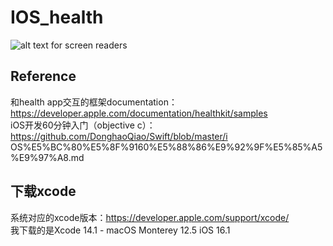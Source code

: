 # IOS_health

![alt text for screen readers](/path/to/image.png "Text to show on mouseover")  

## Reference
和health app交互的框架documentation：https://developer.apple.com/documentation/healthkit/samples  
iOS开发60分钟入门（objective c）：https://github.com/DonghaoQiao/Swift/blob/master/i OS%E5%BC%80%E5%8F%9160%E5%88%86%E9%92%9F%E5%85%A5%E9%97%A8.md  

## 下载xcode
系统对应的xcode版本：https://developer.apple.com/support/xcode/  
我下载的是Xcode 14.1 - macOS Monterey 12.5 iOS 16.1  
